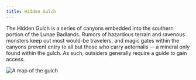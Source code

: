 ```yaml
---
title: Hidden Gulch
---
```

The Hidden Gulch is a series of canyons embedded into the southern portion of the Lunae Badlands. Rumors of hazardous terrain and ravenous monsters keep out most would-be travelers, and magic gates within the canyons prevent entry to all but those who carry aeternalis -- a mineral only found within the gulch. As such, outsiders generally require a guide to gain access.

![A map of the gulch](/badlands.jpg)
